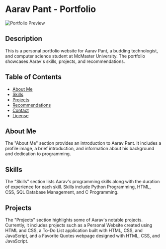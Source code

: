 # Aarav Pant - Portfolio

![Portfolio Preview](https://miro.medium.com/v2/resize:fit:1400/0*NgUtI3tYLhuq5Vy0.gif)

## Description

This is a personal portfolio website for Aarav Pant, a budding technologist, and computer science student at McMaster University. The portfolio showcases Aarav's skills, projects, and recommendations.

## Table of Contents

- [About Me](#about-me)
- [Skills](#skills)
- [Projects](#projects)
- [Recommendations](#recommendations)
- [Contact](#contact)
- [License](#license)

## About Me

The "About Me" section provides an introduction to Aarav Pant. It includes a profile image, a brief introduction, and information about his background and dedication to programming.

## Skills

The "Skills" section lists Aarav's programming skills along with the duration of experience for each skill. Skills include Python Programming, HTML, CSS, SQL Database Management, and C Programming.

## Projects

The "Projects" section highlights some of Aarav's notable projects. Currently, it includes projects such as a Personal Website created using HTML and CSS, a To-Do List application built with HTML, CSS, and JavaScript, and a Favorite Quotes webpage designed with HTML, CSS, and JavaScript.

